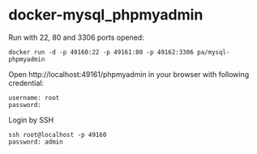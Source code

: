 docker-mysql_phpmyadmin
============================

Run with 22, 80 and 3306 ports opened:
```
docker run -d -p 49160:22 -p 49161:80 -p 49162:3306 pa/mysql-phpmyadmin
```

Open http://localhost:49161/phpmyadmin in your browser with following credential:
```
username: root
password:
```

Login by SSH
```
ssh root@localhost -p 49160
password: admin
```

